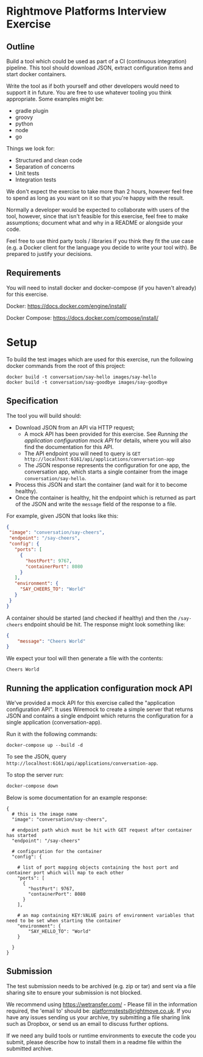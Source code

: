 # Rightmove Platforms Interview Exercise

## Outline

Build a tool which could be used as part of a CI (continuous integration) pipeline. This tool should download JSON, extract configuration items and start docker containers.

Write the tool as if both yourself and other developers would need to support it in future. You are free to use whatever tooling you think appropriate. Some examples might be:

- gradle plugin
- groovy
- python
- node
- go

Things we look for:

- Structured and clean code
- Separation of concerns
- Unit tests
- Integration tests

We don't expect the exercise to take more than 2 hours, however feel free to spend as long as you want on it so that you're happy with the result.

Normally a developer would be expected to collaborate with users of the tool, however, since that isn't feasible for this exercise, feel free to make assumptions; document what and why in a README or alongside your code.

Feel free to use third party tools / libraries if you think they fit the use case (e.g. a Docker client for the language you decide to write your tool with).  Be prepared to justify your decisions.

## Requirements

You will need to install docker and docker-compose (if you haven't already) for this exercise. 

Docker: https://docs.docker.com/engine/install/

Docker Compose: https://docs.docker.com/compose/install/ 

# Setup

To build the test images which are used for this exercise, run the following docker commands from the root of this project:

```
docker build -t conversation/say-hello images/say-hello
docker build -t conversation/say-goodbye images/say-goodbye
```

## Specification

The tool you will build should:

- Download JSON from an API via HTTP request;
    - A mock API has been provided for this exercise. See *Running the application configuration mock API* for details, where you will also find the documentation for this API.
    - The API endpoint you will need to query is `GET http://localhost:6161/api/applications/conversation-app`
    - The JSON response represents the configuration for one app, the conversation app, which starts a single container from the image `conversation/say-hello`.
- Process this JSON and start the container (and wait for it to become healthy).
- Once the container is healthy, hit the endpoint which is returned as part of the JSON and write the `message` field of the response to a file. 

For example, given JSON that looks like this:
 
 ```json
{
  "image": "conversation/say-cheers",
  "endpoint": "/say-cheers",
  "config": {
    "ports": [
      {
        "hostPort": 9767,
        "containerPort": 8080
      }
    ],
    "environment": {
      "SAY_CHEERS_TO": "World"
    }
  }
}
```

A container should be started (and checked if healthy) and then the `/say-cheers` endpoint should be hit. The response might look something like:

```json
{
    "message": "Cheers World"
}
```

We expect your tool will then generate a file with the contents:

```
Cheers World
```

## Running the application configuration mock API

We've provided a mock API for this exercise called the "application configuration API".  It uses Wiremock to create a simple server that returns JSON 
and contains a single endpoint which returns the configuration for a single application (conversation-app).

Run it with the following commands:

```
docker-compose up --build -d
```

To see the JSON, query `http://localhost:6161/api/applications/conversation-app`.

To stop the server run:

```bash
docker-compose down
```

Below is some documentation for an example response:

```
{   
  # this is the image name
  "image": "conversation/say-cheers",

  # endpoint path which must be hit with GET request after container has started
  "endpoint": "/say-cheers"

  # configuration for the container
  "config": {

    # list of port mapping objects containing the host port and container port which will map to each other
    "ports": [
      {
        "hostPort": 9767,
        "containerPort": 8080
      }
    ],

    # an map containing KEY:VALUE pairs of environment variables that need to be set when starting the container
    "environment": {
        "SAY_HELLO_TO": "World"
    }

  }
}
```

## Submission

The test submission needs to be archived (e.g. zip or tar) and sent via a file sharing site to ensure your submission is not blocked.

We recommend using https://wetransfer.com/ - Please fill in the information required, the 'email to' should be: platformstests@rightmove.co.uk. If you have any issues sending us your archive, try submitting a file sharing link such as Dropbox, or send us an email to discuss further options.

If we need any build tools or runtime environments to execute the code you submit, please describe how to install them in a readme file within the submitted archive.